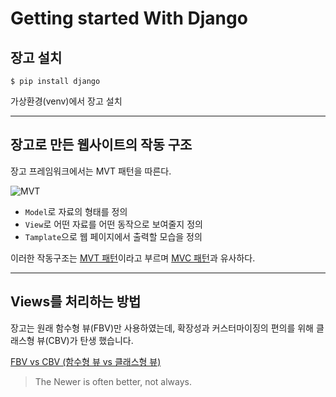 # Getting started With Django

## 장고 설치
```shell
$ pip install django
```
가상환경(venv)에서 장고 설치

---
## 장고로 만든 웹사이트의 작동 구조
장고 프레임워크에서는 MVT 패턴을 따른다.

![MVT](https://img1.daumcdn.net/thumb/R1280x0/?scode=mtistory2&fname=https%3A%2F%2Fblog.kakaocdn.net%2Fdn%2FpdQ3m%2FbtqwhTpC3gU%2FvXB2IGfXViX7cGFQgXjlR1%2Fimg.png)

 - `Model`로 자료의 형태를 정의
 - `View`로 어떤 자료를 어떤 동작으로 보여줄지 정의
 - `Tamplate`으로 웹 페이지에서 출력할 모습을 정의

이러한 작동구조는 [MVT 패턴](https://butter-shower.tistory.com/49)이라고 부르며 [MVC 패턴](https://velog.io/@seongwon97/MVC-%ED%8C%A8%ED%84%B4%EC%9D%B4%EB%9E%80)과 유사하다.

---
## Views를 처리하는 방법

장고는 원래 함수형 뷰(FBV)만 사용하였는데,
확장성과 커스터마이징의 편의를 위해 클래스형 뷰(CBV)가 탄생 했습니다.

[FBV vs CBV (함수형 뷰 vs 클래스형 뷰)](https://leffept.tistory.com/318)

>The Newer is often better, not always.

